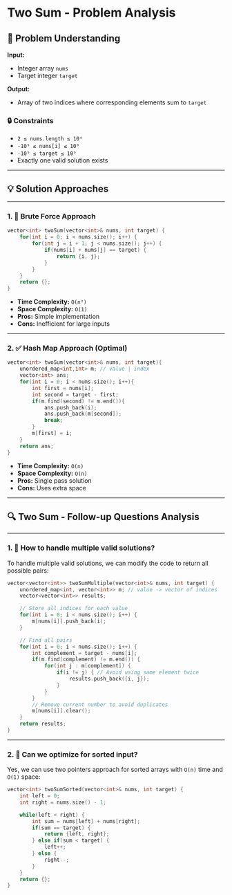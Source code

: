 # Two Sum - Problem Analysis

## 🧠 Problem Understanding

**Input:**
- Integer array `nums`
- Target integer `target`

**Output:**
- Array of two indices where corresponding elements sum to `target`

### 🔒 Constraints

- `2 ≤ nums.length ≤ 10⁴`
- `-10⁹ ≤ nums[i] ≤ 10⁹`
- `-10⁹ ≤ target ≤ 10⁹`
- Exactly one valid solution exists

---

## 💡 Solution Approaches

---

### 1. 🚫 Brute Force Approach

```cpp
vector<int> twoSum(vector<int>& nums, int target) {
    for(int i = 0; i < nums.size(); i++) {
        for(int j = i + 1; j < nums.size(); j++) {
            if(nums[i] + nums[j] == target) {
                return {i, j};
            }
        }
    }
    return {};
}
```

- **Time Complexity:** `O(n²)`
- **Space Complexity:** `O(1)`
- **Pros:** Simple implementation  
- **Cons:** Inefficient for large inputs

---

### 2. ✅ Hash Map Approach (Optimal)

```cpp
vector<int> twoSum(vector<int>& nums, int target){
    unordered_map<int,int> m; // value | index
    vector<int> ans;
    for(int i = 0; i < nums.size(); i++){
        int first = nums[i];
        int second = target - first;
        if(m.find(second) != m.end()){
            ans.push_back(i);
            ans.push_back(m[second]);
            break;
        }
        m[first] = i;
    }
    return ans;
}
```

- **Time Complexity:** `O(n)`
- **Space Complexity:** `O(n)`
- **Pros:** Single pass solution  
- **Cons:** Uses extra space

---

## 🔍 Two Sum - Follow-up Questions Analysis

---

### 1. 🔁 How to handle multiple valid solutions?

To handle multiple valid solutions, we can modify the code to return all possible pairs:

```cpp
vector<vector<int>> twoSumMultiple(vector<int>& nums, int target) {
    unordered_map<int, vector<int>> m; // value -> vector of indices
    vector<vector<int>> results;

    // Store all indices for each value
    for(int i = 0; i < nums.size(); i++) {
        m[nums[i]].push_back(i);
    }

    // Find all pairs
    for(int i = 0; i < nums.size(); i++) {
        int complement = target - nums[i];
        if(m.find(complement) != m.end()) {
            for(int j : m[complement]) {
                if(i != j) { // Avoid using same element twice
                    results.push_back({i, j});
                }
            }
        }
        // Remove current number to avoid duplicates
        m[nums[i]].clear();
    }
    return results;
}
```

---

### 2. 🔄 Can we optimize for sorted input?

Yes, we can use two pointers approach for sorted arrays with `O(n)` time and `O(1)` space:

```cpp
vector<int> twoSumSorted(vector<int>& nums, int target) {
    int left = 0;
    int right = nums.size() - 1;

    while(left < right) {
        int sum = nums[left] + nums[right];
        if(sum == target) {
            return {left, right};
        } else if(sum < target) {
            left++;
        } else {
            right--;
        }
    }
    return {};
}
```
